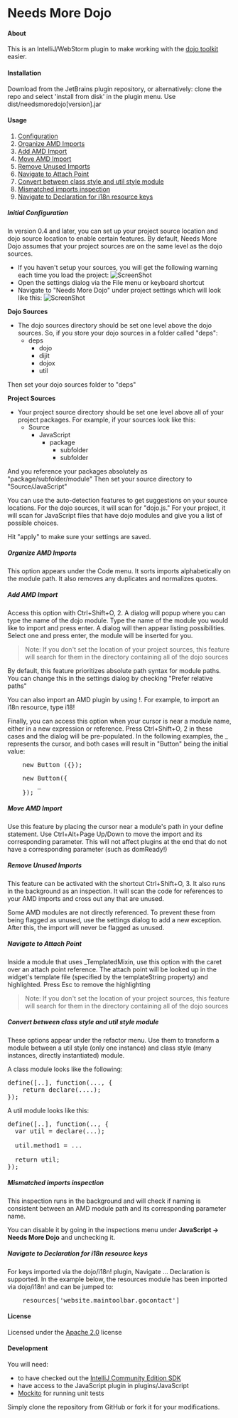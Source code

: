Needs More Dojo
=============

#### About

This is an IntelliJ/WebStorm plugin to make working with the [dojo toolkit](http://dojotoolkit.org//) easier. 

#### Installation

Download from the JetBrains plugin repository, or alternatively: clone the repo and select 'install from disk' in the plugin menu. Use dist/needsmoredojo[version].jar

#### Usage
1. [Configuration](#initial-configuration)
2. [Organize AMD Imports](#organize-amd-imports)
3. [Add AMD Import](#add-amd-import)
4. [Move AMD Import](#move-amd-import)
5. [Remove Unused Imports](#remove-unused-imports)
6. [Navigate to Attach Point](#navigate-...-attach-point)
7. [Convert between class style and util style module](#convert-between-class-style-and-util-style-module)
8. [Mismatched imports inspection](#mismatched-imports-inspection)
9. [Navigate to Declaration for i18n resource keys](#navigate-to-declaration-for-i18n-resource-keys)


##### Initial Configuration

In version 0.4 and later, you can set up your project source location and dojo source location to enable certain features. By default, Needs More Dojo assumes that
your project sources are on the same level as the dojo sources.

- If you haven't setup your sources, you will get the following warning each time you load the project:
![ScreenShot](https://raw.github.com/cefolger/needsmoredojo/dev/screenshots/docs/projectwarning.png)
- Open the settings dialog via the File menu or keyboard shortcut
- Navigate to "Needs More Dojo" under project settings which will look like this:
![ScreenShot](https://raw.github.com/cefolger/needsmoredojo/dev/screenshots/docs/needsmoredojosettings.png)

**Dojo Sources**
- The dojo sources directory should be set one level above the dojo sources. So, if you store your dojo sources in a folder called "deps":
    - deps
        - dojo
        - dijit
        - dojox
        - util

Then set your dojo sources folder to "deps"

**Project Sources**
- Your project source directory should be set one level above all of your project packages. For example, if your sources look like this:
   - Source
        - JavaScript
           - package
             - subfolder
             - subfolder

And you reference your packages absolutely as "package/subfolder/module" Then set your source directory to "Source/JavaScript"

You can use the auto-detection features to get suggestions on your source locations. For the dojo sources, it will scan
for "dojo.js." For your project, it will scan for JavaScript files that have dojo modules and give you a list of possible choices.

Hit "apply" to make sure your settings are saved.

##### Organize AMD Imports

This option appears under the Code menu. It sorts imports alphabetically on the module path. It also removes any duplicates
and normalizes quotes.

##### Add AMD Import

Access this option with Ctrl+Shift+O, 2. A dialog will popup where you can type the name of the dojo module. Type the
name of the module you would like to import and press enter. A dialog will then appear listing possibilities.
Select one and press enter, the module will be inserted for you.

> Note: If you don't set the location of your project sources, this feature will search for them in the directory
containing all of the dojo sources

By default, this feature prioritizes absolute path syntax for module paths. You can change this in the settings dialog
by checking "Prefer relative paths"

You can also import an AMD plugin by using <module>!<resource id>. For example, to import an i18n resource, type
i18!<path to resource file>

Finally, you can access this option when your cursor is near a module name, either in a new expression or reference. Press
Ctrl+Shift+O, 2 in these cases and the dialog will be pre-populated. In the following examples, the _ represents the cursor,
and both cases will result in "Button" being the initial value:

<pre>
    new Button_({});
</pre>
<pre>
    new Button({
        _
    });
</pre>

##### Move AMD Import

Use this feature by placing the cursor near a module's path in your define statement. Use Ctrl+Alt+Page Up/Down to
move the import and its corresponding parameter. This will not affect plugins at the end that do not have a corresponding
parameter (such as domReady!)

##### Remove Unused Imports

This feature can be activated with the shortcut Ctrl+Shift+O, 3. It also runs in the background as an inspection. It will
scan the code for references to your AMD imports and cross out any that are unused.

Some AMD modules are not directly referenced. To prevent these from being flagged as unused, use the settings dialog
to add a new exception. After this, the import will never be flagged as unused.

##### Navigate to Attach Point

Inside a module that uses _TemplatedMixin, use this option with the caret over an attach point reference.
The attach point will be looked up in the widget's template file (specified by the templateString property) and highlighted.
Press Esc to remove the highlighting

> Note: If you don't set the location of your project sources, this feature will search for them in the directory
containing all of the dojo sources

##### Convert between class style and util style module

These options appear under the refactor menu. Use them to transform a module between a util style (only one instance)
and class style (many instances, directly instantiated) module.

A class module looks like the following:

<pre>
define([..], function(..., {
    return declare(....);
});
</pre>

A util module looks like this:

<pre>
define([..], function(.., {
  var util = declare(...);

  util.method1 = ...

  return util;
});
</pre>

##### Mismatched imports inspection

This inspection runs in the background and will check if naming is consistent between an AMD module path and its
corresponding parameter name.

You can disable it by going in the inspections menu under **JavaScript -> Needs More Dojo** and unchecking it.

##### Navigate to Declaration for i18n resource keys

For keys imported via the dojo/i18n! plugin, Navigate ... Declaration is supported. In the example below, the resources
module has been imported via dojo/i18n! and can be jumped to:

<pre>
    resources['website.maintoolbar.gocontact']
</pre>

#### License

Licensed under the [Apache 2.0](http://www.apache.org/licenses/LICENSE-2.0.txt) license

#### Development

You will need:
- to have checked out the [IntelliJ Community Edition SDK](http://www.jetbrains.org/pages/viewpage.action?pageId=983225)
- have access to the JavaScript plugin in plugins/JavaScript
- [Mockito](https://code.google.com/p/mockito/) for running unit tests

Simply clone the repository from GitHub or fork it for your modifications.